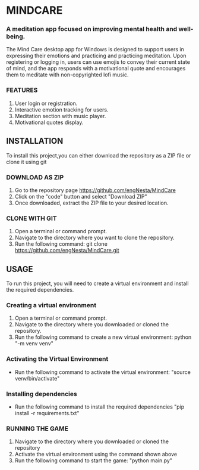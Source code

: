 # MINDCARE
### A meditation app focused on improving mental health and well-being.
The Mind Care desktop app for Windows is designed to support users in expressing their emotions and practicing 
and practicing meditation. Upon registering or logging in, users can use emojis to convey their current state of mind,
and the app responds with a motivational quote and encourages them  to meditate with non-copyrighted lofi music.
### FEATURES
1. User login or registration.
2. Interactive emotion tracking for users.
3. Meditation section with music player.
4. Motivational quotes display.
## INSTALLATION
To install this project,you can either download the repository as a ZIP file or clone it using git
### DOWNLOAD AS ZIP
1. Go to the repository page https://github.com/engNesta/MindCare
2. Click on the "code" button and select "Download ZIP"
3. Once downloaded, extract the ZIP file to your desired location.

### CLONE WITH GIT
1. Open a terminal or command prompt.
2. Navigate to the directory where you want to clone the repository.
3. Run the following command: git clone https://github.com/engNesta/MindCare.git

## USAGE
To run this project, you will need to create a virtual environment and install the required dependencies.
### Creating a virtual environment
1. Open a terminal or command prompt.
2. Navigate to the directory where you downloaded or cloned the repository.
3. Run the following command to create a new virtual environment: python "-m venv venv"
### Activating the Virtual Environment
- Run the following command to activate the virtual environment: "source venv/bin/activate"
### Installing dependencies
- Run the following command to install the required dependencies "pip install -r requirements.txt"
### RUNNING THE GAME
1. Navigate to the directory where you downloaded or cloned the repository
2. Activate the virtual environment using the command shown above
3. Run the following command to start the game: "python main.py"
